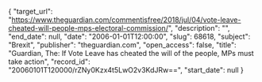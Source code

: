 {
  "target_url": "https://www.theguardian.com/commentisfree/2018/jul/04/vote-leave-cheated-will-people-mps-electoral-commission/", 
  "description": "", 
  "end_date": null, 
  "date": "2006-01-01T12:00:00", 
  "slug": 68618, 
  "subject": "Brexit", 
  "publisher": "theguardian.com", 
  "open_access": false, 
  "title": "Guardian, The: If Vote Leave has cheated the will of the people, MPs must take action", 
  "record_id": "20060101T120000/rZNy0Kzx4t5LwO2v3KdJRw==", 
  "start_date": null
}

